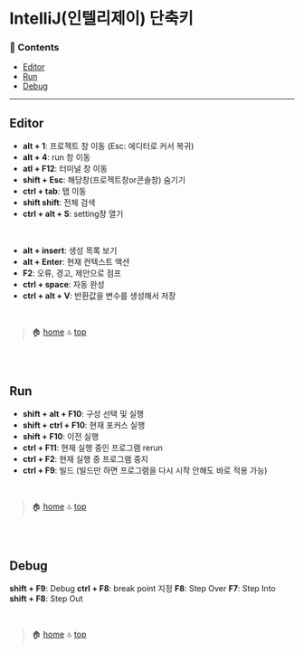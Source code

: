 # IntelliJ(인텔리제이) 단축키

### :paperclip: Contents
- [Editor](#editor)
- [Run](#run)
- [Debug](#debug)

---

## Editor
- **alt + 1**: 프로젝트 창 이동 (Esc: 에디터로 커서 복귀)
- **alt + 4**: run 창 이동
- **atl + F12**: 터미널 창 이동
- **shift + Esc**: 해당창(프로젝트창or콘솔창) 숨기기
- **ctrl + tab**: 탭 이동
- **shift shift**: 전체 검색
- **ctrl + alt + S**: setting창 열기

<br>

- **alt + insert**: 생성 목록 보기
- **alt + Enter**: 현재 컨텍스트 액션
- **F2**: 오류, 경고, 제안으로 점프
- **ctrl + space**: 자동 완성
- **ctrl + alt + V**: 반환값을 변수를 생성해서 저장

<br>

> :house: [home](https://github.com/hanwix2/For_Study) :top: [top](#intellij(인텔리제이)-단축키)  

<br/><br/>

## Run

- **shift + alt + F10**: 구성 선택 및 실행
- **shift + ctrl + F10**: 현재 포커스 실행
- **shift + F10**: 이전 실행
- **ctrl + F11**: 현재 실행 중인 프로그램 rerun
- **ctrl + F2**: 현재 실행 중 프로그램 중지
- **ctrl + F9**: 빌드 (빌드만 하면 프로그램을 다시 시작 안해도 바로 적용 가능)

<br>

> :house: [home](https://github.com/hanwix2/For_Study) :top: [top](#intellij(인텔리제이)-단축키)  

<br/><br/>

## Debug

**shift + F9**: Debug
**ctrl + F8**: break point 지정
**F8**: Step Over
**F7**: Step Into
**shift + F8**: Step Out

<br>

> :house: [home](https://github.com/hanwix2/For_Study) :top: [top](#intellij(인텔리제이)-단축키)  

<br/><br/>
